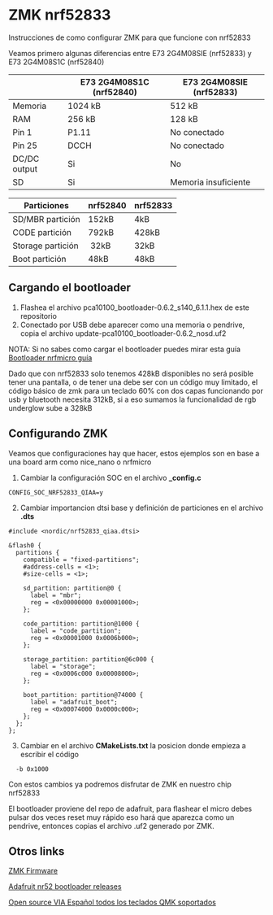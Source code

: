 # ZMK nrf52833

Instrucciones de como configurar ZMK para que funcione con nrf52833

Veamos primero algunas diferencias entre E73 2G4M08SIE (nrf52833) y E73 2G4M08S1C (nrf52840)

| | E73 2G4M08S1C (nrf52840) | E73 2G4M08SIE (nrf52833) |
|---|---|---|
| Memoria | 1024 kB | 512 kB |
| RAM | 256 kB | 128 kB |
| Pin 1 | P1.11 | No conectado |
| Pin 25 | DCCH | No conectado |
| DC/DC output | Si | No |
| SD | Si | Memoria insuficiente |

| Particiones | nrf52840 | nrf52833 |
|---|---|---|
| SD/MBR partición | 152kB | 4kB |
| CODE partición | 792kB | 428kB |
| Storage partición | 32kB | 32kB |
| Boot partición | 48kB | 48kB |

## Cargando el bootloader

1. Flashea el archivo pca10100_bootloader-0.6.2_s140_6.1.1.hex de este repositorio
2. Conectado por USB debe aparecer como una memoria o pendrive, copia el archivo update-pca10100_bootloader-0.6.2_nosd.uf2

NOTA: Si no sabes como cargar el bootloader puedes mirar esta guía [Bootloader nrfmicro guía](https://github.com/joric/nrfmicro/wiki/Bootloader)

Dado que con nrf52833 solo tenemos 428kB disponibles no será posible tener una pantalla, o de tener una debe ser con un código muy limitado, el código básico de zmk para un teclado 60% con dos capas funcionando por usb y bluetooth necesita 312kB, si a eso sumamos la funcionalidad de rgb underglow sube a 328kB

## Configurando ZMK

Veamos que configuraciones hay que hacer, estos ejemplos son en base a una board arm como nice_nano o nrfmicro

1. Cambiar la configuración SOC en el archivo **_config.c**

~~~
CONFIG_SOC_NRF52833_QIAA=y
~~~

2. Cambiar importancion dtsi base y definición de particiones en el archivo **.dts**

~~~
#include <nordic/nrf52833_qiaa.dtsi>

&flash0 {
  partitions {
    compatible = "fixed-partitions";
    #address-cells = <1>;
    #size-cells = <1>;

    sd_partition: partition@0 {
      label = "mbr";
      reg = <0x00000000 0x00001000>;
    };

    code_partition: partition@1000 {
      label = "code_partition";
      reg = <0x00001000 0x0006b000>;
    };

    storage_partition: partition@6c000 {
      label = "storage";
      reg = <0x0006c000 0x00008000>;
    };

    boot_partition: partition@74000 {
      label = "adafruit_boot";
      reg = <0x00074000 0x0000c000>;
    };
  };
};
~~~

3. Cambiar en el archivo **CMakeLists.txt** la posicion donde empieza a escribir el código

~~~
  -b 0x1000
~~~
 
Con estos cambios ya podremos disfrutar de ZMK en nuestro chip nrf52833

El bootloader proviene del repo de adafruit, para flashear el micro debes pulsar dos veces reset muy rápido eso hará que aparezca como un pendrive, entonces copias el archivo .uf2 generado por ZMK.

## Otros links

[ZMK Firmware](https://zmk.dev/)

[Adafruit nr52 bootloader releases](https://github.com/adafruit/Adafruit_nRF52_Bootloader/releases)

[Open source VIA Español todos los teclados QMK soportados](https://github.com/ci-bus/Miguelio-VIA-Keyboards)
